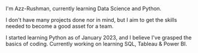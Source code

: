 I'm Azz-Rushman, currently learning Data Science and Python.

I don't have many projects done nor in mind, but I aim to get the skills needed to become a good asset for a team.

I started learning Python as of January 2023, and I believe I've grasped the basics of coding.
Currently working on learning SQL, Tableau & Power BI.
